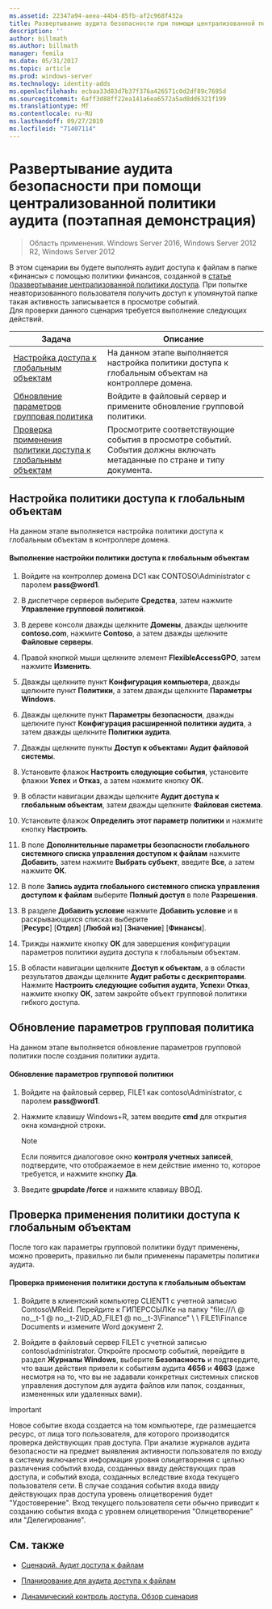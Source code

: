 ```yaml
---
ms.assetid: 22347a94-aeea-44b4-85fb-af2c968f432a
title: Развертывание аудита безопасности при помощи централизованной политики аудита (поэтапная демонстрация)
description: ''
author: billmath
ms.author: billmath
manager: femila
ms.date: 05/31/2017
ms.topic: article
ms.prod: windows-server
ms.technology: identity-adds
ms.openlocfilehash: ecbaa33d83d7b37f376a426571c0d2df89c7695d
ms.sourcegitcommit: 6aff3d88ff22ea141a6ea6572a5ad8dd6321f199
ms.translationtype: MT
ms.contentlocale: ru-RU
ms.lasthandoff: 09/27/2019
ms.locfileid: "71407114"
---
```

# <a name="deploy-security-auditing-with-central-audit-policies-demonstration-steps"></a>Развертывание аудита безопасности при помощи централизованной политики аудита (поэтапная демонстрация)

>Область применения. Windows Server 2016, Windows Server 2012 R2, Windows Server 2012

В этом сценарии вы будете выполнять аудит доступа к файлам в папке «финансы» с помощью политики финансов, созданной в [статье &#40;&#41;развертывание централизованной политики доступа](Deploy-a-Central-Access-Policy--Demonstration-Steps-.md). При попытке неавторизованного пользователя получить доступ к упомянутой папке такая активность записывается в просмотре событий.   
 Для проверки данного сценария требуется выполнение следующих действий.  
  
|Задача|Описание|  
|--------|---------------|  
|[Настройка доступа к глобальным объектам](Deploy-Security-Auditing-with-Central-Audit-Policies--Demonstration-Steps-.md#BKMK_1)|На данном этапе выполняется настройка политики доступа к глобальным объектам на контроллере домена.|  
|[Обновление параметров групповая политика](Deploy-Security-Auditing-with-Central-Audit-Policies--Demonstration-Steps-.md#BKMK_2)|Войдите в файловый сервер и примените обновление групповой политики.|  
|[Проверка применения политики доступа к глобальным объектам](Deploy-Security-Auditing-with-Central-Audit-Policies--Demonstration-Steps-.md#BKMK_3)|Просмотрите соответствующие события в просмотре событий. События должны включать метаданные по стране и типу документа.|  
  
## <a name="BKMK_1"></a>Настройка политики доступа к глобальным объектам  
На данном этапе выполняется настройка политики доступа к глобальным объектам в контроллере домена.  
  
#### <a name="to-configure-a-global-object-access-policy"></a>Выполнение настройки политики доступа к глобальным объектам  
  
1. Войдите на контроллер домена DC1 как CONTOSO\Administrator с паролем <strong>pass@word1</strong>.  
  
2. В диспетчере серверов выберите **Средства**, затем нажмите **Управление групповой политикой**.  
  
3. В дереве консоли дважды щелкните **Домены**, дважды щелкните **contoso.com**, нажмите **Contoso**, а затем дважды щелкните **Файловые серверы**.  
  
4. Правой кнопкой мыши щелкните элемент **FlexibleAccessGPO**, затем нажмите **Изменить**.  
  
5. Дважды щелкните пункт **Конфигурация компьютера**, дважды щелкните пункт **Политики**, а затем дважды щелкните **Параметры Windows**.  
  
6. Дважды щелкните пункт **Параметры безопасности**, дважды щелкните пункт **Конфигурация расширенной политики аудита**, а затем дважды щелкните **Политики аудита**.  
  
7. Дважды щелкните пункты **Доступ к объектам**и **Аудит файловой системы**.  
  
8. Установите флажок **Настроить следующие события**, установите флажки **Успех** и **Отказ**, а затем нажмите кнопку **ОК**.  
  
9. В области навигации дважды щелкните **Аудит доступа к глобальным объектам**, затем дважды щелкните **Файловая система**.  
  
10. Установите флажок **Определить этот параметр политики** и нажмите кнопку **Настроить**.  
  
11. В поле **Дополнительные параметры безопасности глобального системного списка управления доступом к файлам** нажмите **Добавить**, затем нажмите **Выбрать субъект**, введите **Все**, а затем нажмите **ОК**.  
  
12. В поле **Запись аудита глобального системного списка управления доступом к файлам** выберите **Полный доступ** в поле **Разрешения**.  
  
13. В разделе **Добавить условие** нажмите **Добавить условие** и в раскрывающихся списках выберите   
    [**Ресурс**] [**Отдел**] [**Любой из**] [**Значение**] [**Финансы**].  
  
14. Трижды нажмите кнопку **ОК** для завершения конфигурации параметров политики аудита доступа к глобальным объектам.  
  
15. В области навигации щелкните **Доступ к объектам**, а в области результатов дважды щелкните **Аудит работы с дескрипторами**. Нажмите **Настроить следующие события аудита**, **Успех**и **Отказ**, нажмите кнопку **ОК**, затем закройте объект групповой политики гибкого доступа.  
  
## <a name="BKMK_2"></a>Обновление параметров групповая политика  
На данном этапе выполняется обновление параметров групповой политики после создания политики аудита.  
  
#### <a name="to-update-group-policy-settings"></a>Обновление параметров групповой политики  
  
1. Войдите на файловый сервер, FILE1 как contoso\Administrator, с паролем <strong>pass@word1</strong>.  
  
2. Нажмите клавишу Windows+R, затем введите **cmd** для открытия окна командной строки.  
  
   > [!NOTE]  
   > Если появится диалоговое окно **контроля учетных записей**, подтвердите, что отображаемое в нем действие именно то, которое требуется, и нажмите кнопку **Да**.  
  
3. Введите **gpupdate /force** и нажмите клавишу ВВОД.  
  
## <a name="BKMK_3"></a>Проверка применения политики доступа к глобальным объектам  
После того как параметры групповой политики будут применены, можно проверить, правильно ли были применены параметры политики аудита.  
  
#### <a name="to-verify-that-the-global-object-access-policy-has-been-applied"></a>Проверка применения политики доступа к глобальным объектам  
  
1.  Войдите в клиентский компьютер CLIENT1 с учетной записью Contoso\MReid. Перейдите к ГИПЕРССЫЛКе на папку "file:///\\ @ no__t-1 @ no__t-2\ID_AD_FILE1 @ no__t-3\Finance" \\ \ FILE1\Finance Documents и измените Word документ 2.  
  
2.  Войдите в файловый сервер FILE1 с учетной записью contoso\administrator. Откройте просмотр событий, перейдите в раздел **Журналы Windows**, выберите **Безопасность** и подтвердите, что ваши действия привели к событиям аудита **4656** и **4663** (даже несмотря на то, что вы не задавали конкретных системных списков управления доступом для аудита файлов или папок, созданных, измененных или удаленных вами).  
  
> [!IMPORTANT]  
> Новое событие входа создается на том компьютере, где размещается ресурс, от лица того пользователя, для которого производится проверка действующих прав доступа. При анализе журналов аудита безопасности на предмет выявления активности пользователя по входу в систему включается информация уровня олицетворения с целью различения событий входа, созданных ввиду действующих прав доступа, и событий входа, созданных вследствие входа текущего пользователя сети. В случае создания события входа ввиду действующих прав доступа уровень олицетворения будет "Удостоверение". Вход текущего пользователя сети обычно приводит к созданию события входа с уровнем олицетворения "Олицетворение" или "Делегирование".  
  
## <a name="BKMK_Links"></a>См. также  
  
-   [Сценарий. Аудит доступа к файлам](Scenario--File-Access-Auditing.md)  
  
-   [Планирование для аудита доступа к файлам](Plan-for-File-Access-Auditing.md)  
  
-   [Динамический контроль доступа. Обзор сценария](Dynamic-Access-Control--Scenario-Overview.md)  
  

